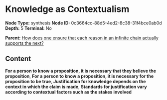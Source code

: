 # Knowledge as Contextualism

**Node Type:** synthesis
**Node ID:** 0c3664cc-88d5-4ed2-8c38-31f4bce0ab0d
**Depth:** 5
**Terminal:** No

**Parent:** [How does one ensure that each reason in an infinite chain actually supports the next?](how-does-one-ensure-that-each-reason-in-an-infinite-chain-actually-supports-the-next-antithesis-a9d5fdaf-0817-4491-8ee5-556f603b9853.md)

## Content

**For a person to know a proposition, it is necessary that they believe the proposition**, **For a person to know a proposition, it is necessary for the proposition to be true**, **Justification for knowledge depends on the context in which the claim is made**, **Standards for justification vary according to contextual factors such as the stakes involved**
